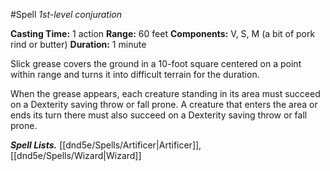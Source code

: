 #Spell
*1st-level conjuration*

**Casting Time:** 1 action
**Range:** 60 feet
**Components:** V, S, M (a bit of pork rind or butter)
**Duration:** 1 minute

Slick grease covers the ground in a 10-foot square centered on a point within range and turns it into difficult terrain for the duration.

When the grease appears, each creature standing in its area must succeed on a Dexterity saving throw or fall prone. A creature that enters the area or ends its turn there must also succeed on a Dexterity saving throw or fall prone.

***Spell Lists.*** [[dnd5e/Spells/Artificer\|Artificer]], [[dnd5e/Spells/Wizard\|Wizard]]
